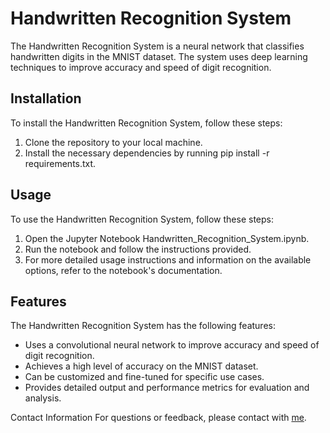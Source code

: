 # Handwritten Recognition System
The Handwritten Recognition System is a neural network that classifies handwritten digits in the MNIST dataset. The system uses deep learning techniques to improve accuracy and speed of digit recognition.

## Installation
To install the Handwritten Recognition System, follow these steps:

1. Clone the repository to your local machine.
2. Install the necessary dependencies by running pip install -r requirements.txt.

## Usage
To use the Handwritten Recognition System, follow these steps:

1. Open the Jupyter Notebook Handwritten_Recognition_System.ipynb.
2. Run the notebook and follow the instructions provided.
3. For more detailed usage instructions and information on the available options, refer to the notebook's documentation.

## Features
The Handwritten Recognition System has the following features:

- Uses a convolutional neural network to improve accuracy and speed of digit recognition.
- Achieves a high level of accuracy on the MNIST dataset.
- Can be customized and fine-tuned for specific use cases.
- Provides detailed output and performance metrics for evaluation and analysis.

Contact Information
For questions or feedback, please contact with [me](https://www.linkedin.com/in/xavigbvaleri/).